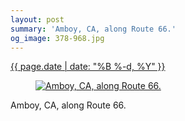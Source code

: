 ```yaml
---
layout: post
summary: 'Amboy, CA, along Route 66.'
og_image: 378-968.jpg
---
```


<div class="post">
 <time>
  <a href="/378">
   {{ page.date | date: "%B %-d, %Y" }}
  </a>
 </time>
 <a href="/378">
  <figure data-taken="10/23/2014">
   <img alt="Amboy, CA, along Route 66." sizes="(min-width: 700px) 50vw, calc(100vw - 2rem)" src="{{ site.assets_url }}/378-484.jpg" srcset="{{ site.assets_url }}/378-968.jpg 968w, {{ site.assets_url }}/378-726.jpg 726w, {{ site.assets_url }}/378-484.jpg 484w, {{ site.assets_url }}/378-242.jpg 242w"/>
  </figure>
 </a>
 <span>
  Amboy, CA, along Route 66.
 </span>
</div>
